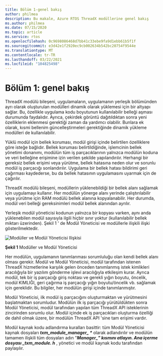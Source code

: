 ```yaml
---
title: Bölüm 1-genel bakış
author: philmea
description: Bu makale, Azure RTOS ThreadX modüllerine genel bakış
ms.author: philmea
ms.date: 07/15/2020
ms.topic: article
ms.service: rtos
ms.openlocfilehash: 0c9698086468d7bb41c33ebe9fa9d1ebb61b5f1f
ms.sourcegitcommit: e3d42e1f2920ec9cb002634b542bc20754f9544e
ms.translationtype: MT
ms.contentlocale: tr-TR
ms.lasthandoff: 03/22/2021
ms.locfileid: "104825498"
---
```

# <a name="chapter-1-overview"></a>Bölüm 1: genel bakış

ThreadX modülü bileşeni, uygulamaların, uygulamanın yerleşik bölümünden ayrı olarak oluşturulan modülleri dinamik olarak yüklemesi için bir altyapı sağlar. Bu, özellikle uygulama kodu boyutunun kullanılabilir belleği aşması durumunda faydalıdır. Ayrıca, çekirdek görüntü dağıtıldıktan sonra yeni özelliklerin eklenmesi gerektiği zaman da yardımcı olabilir. Bunlara ek olarak, kısmi bellenim güncelleştirmeleri gerektiğinde dinamik yükleme modülleri de kullanılabilir.

Yüklü modül için bellek koruması, modül girişi içinde belirtilen özelliklere göre isteğe bağlıdır. Bellek koruması belirtildiğinde, işlemcinin bellek yönetimi donanımı, modülün tüm iş parçacıklarının yalnızca modülün koduna ve veri belleğine erişimine izin verilen şekilde yapılandırılır. Herhangi bir gereksiz bellek erişimi veya yürütme, bellek hatasına neden olur ve sorunlu modül iş parçacığı sonlandırılır. Uygulama bir bellek hatası bildirimi geri çağırması kaydederse, bu da bellek hatasının uygulamasını uyarmak için de çağırılır.

ThreadX modülü bileşeni, modüllerin yüklenebildiği bir bellek alanı sağlamak için uygulamayı kullanır. Her modülün yönerge alanı yerinde çalıştırılabilir veya yürütme için RAM modülü bellek alanına kopyalanabilir. Her durumda, modül veri belleği gereksinimleri modül bellek alanından ayrılır.

Yerleşik modül yöneticisi kodunun yalnızca bir kopyası varken, aynı anda yüklenebilen modül sayısıyla ilgili hiçbir sınır yoktur (kullanılabilir bellek miktarı üzerinden). Şekil 1 ' de Modül Yöneticisi ve modüllerle ilişkili ilişki gösterilmektedir.

![Modüller ve Modül Yöneticisi Ilişkisi](media/image2.png)

**Şekil 1** Modüller ve Modül Yöneticisi

Her modülün, uygulamanın tanımlanması sorumluluğu olan kendi bellek alanı olması gerekir. Modül ve Modül Yöneticisi, modül tarafından istenen ThreadX hizmetlerine karşılık gelen önceden tanımlanmış istek kimlikleri aracılığıyla bir yazılım gönderme işlevi aracılığıyla etkileşim kurar. Ayrıca modül, tek bir iş parçacığı giriş noktası ve gerekli yığın boyutu, öncelik, modül KIMLIĞI, geri çağırma iş parçacığı yığın boyutu/öncelik vb. sağlamak için gereklidir. Bu bilgiler, her modülün girişi içinde tanımlanmıştır.

Modül Yöneticisi, ilk modül iş parçacığını oluşturmaktan ve yürütmesini başlatmaktan sorumludur. Modülün ilk iş parçacığı yürütüldükten sonra Modül Yöneticisi, modül tarafından yapılan tüm ThreadX API isteklerinin zincirinden sorumlu olur. Modül içinde ek iş parçacıkları oluşturma özelliği de dahil olmak üzere, bir modülün ThreadX API 'sine tam erişimi vardır.  
  
Modül kaynak kodu adlandırma kuralları basittir: tüm Modül Yöneticisi kaynak dosyaları ***txm_module_manager_ \**** olarak adlandırılır ve modülün tamamen ilişkili tüm dosyaları adın "**_Manager_*_" kısmını atlayın. Ana içerme dosyası _*_txm_module. h_** , yönetici ve modül kaynak kodu tarafından paylaşılır.
